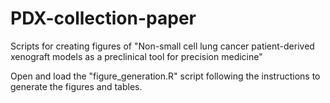 # PDX-collection-paper
Scripts for creating figures of "Non-small cell lung cancer patient-derived xenograft models as a preclinical tool for precision medicine"

Open and load the "figure_generation.R" script following the instructions to generate the figures and tables.
